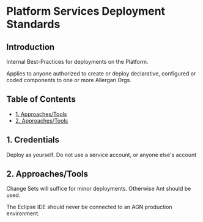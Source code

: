 # Platform Services Deployment Standards

## Introduction

Internal Best-Practices for deployments on the Platform.

Applies to anyone authorized to create or deploy declarative, configured or coded components to one or more Allergan Orgs.

## Table of Contents

* [1. Approaches/Tools](#1-method-names)
* [2. Approaches/Tools](#2-variable-names)


## 1. Credentials

Deploy as yourself. Do not use a service account, or anyone else's account
    
## 2. Approaches/Tools

Change Sets will suffice for minor deployments. Otherwise Ant should be used.

The Eclipse IDE should never be connected to an AGN production environment.


